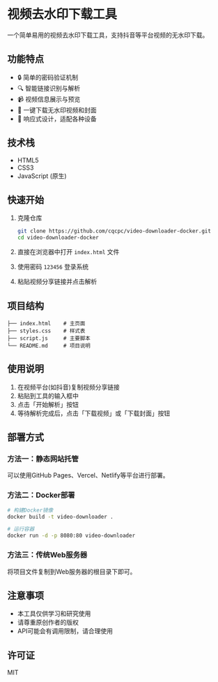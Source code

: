 # 视频去水印下载工具

一个简单易用的视频去水印下载工具，支持抖音等平台视频的无水印下载。

## 功能特点

- 🔒 简单的密码验证机制
- 🔍 智能链接识别与解析
- 📹 视频信息展示与预览
- 💾 一键下载无水印视频和封面
- 📱 响应式设计，适配各种设备

## 技术栈

- HTML5
- CSS3
- JavaScript (原生)

## 快速开始

1. 克隆仓库
   ```bash
   git clone https://github.com/cqcpc/video-downloader-docker.git
   cd video-downloader-docker
   ```

2. 直接在浏览器中打开 `index.html` 文件

3. 使用密码 `123456` 登录系统

4. 粘贴视频分享链接并点击解析

## 项目结构

```
├── index.html    # 主页面
├── styles.css    # 样式表
├── script.js     # 主要脚本
└── README.md     # 项目说明
```

## 使用说明

1. 在视频平台(如抖音)复制视频分享链接
2. 粘贴到工具的输入框中
3. 点击「开始解析」按钮
4. 等待解析完成后，点击「下载视频」或「下载封面」按钮

## 部署方式

### 方法一：静态网站托管

可以使用GitHub Pages、Vercel、Netlify等平台进行部署。

### 方法二：Docker部署

```bash
# 构建Docker镜像
docker build -t video-downloader .

# 运行容器
docker run -d -p 8080:80 video-downloader
```

### 方法三：传统Web服务器

将项目文件复制到Web服务器的根目录下即可。

## 注意事项

- 本工具仅供学习和研究使用
- 请尊重原创作者的版权
- API可能会有调用限制，请合理使用

## 许可证

MIT